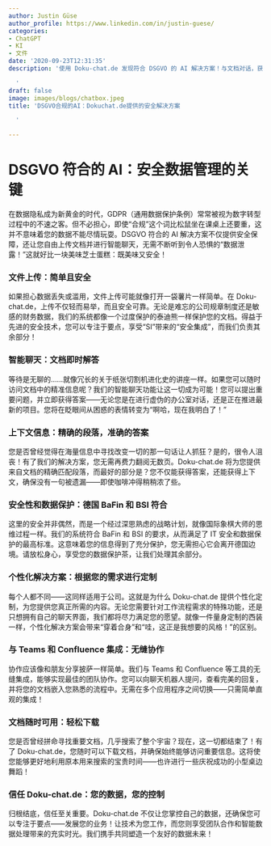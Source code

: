 ```yaml
---
author: Justin Güse
author_profile: https://www.linkedin.com/in/justin-guese/
categories:
- ChatGPT
- KI
- 文件
date: '2020-09-23T12:31:35'
description: '使用 Doku-chat.de 发现符合 DSGVO 的 AI 解决方案！与文档对话，获取精确答案，并安全保护您的知识。

  '
draft: false
image: images/blogs/chatbox.jpeg
title: 'DSGVO合规的AI：Dokuchat.de提供的安全解决方案

  '

---
```

# DSGVO 符合的 AI：安全数据管理的关键

在数据隐私成为新黄金的时代，GDPR（通用数据保护条例）常常被视为数字转型过程中的不速之客。但不必担心，即使“合规”这个词比松鼠坐在课桌上还要重，这并不意味着您的数据不能尽情玩耍。DSGVO 符合的 AI 解决方案不仅提供安全保障，还让您自由上传文档并进行智能聊天，无需不断听到令人恐惧的“数据泄露！”这就好比一块美味芝士蛋糕：既美味又安全！

### 文件上传：简单且安全

如果担心数据丢失或滥用，文件上传可能就像打开一袋薯片一样简单。在 Doku-chat.de，上传不仅轻而易举，而且安全可靠。无论是难忘的公司规章制度还是敏感的财务数据，我们的系统都像一个过度保护的泰迪熊一样保护您的文档。得益于先进的安全技术，您可以专注于要点，享受“SI”带来的“安全集成”，而我们负责其余部分！

### 智能聊天：文档即时解答

等待是无聊的……就像冗长的关于纸张切割机进化史的讲座一样。如果您可以随时访问文档中的精准信息呢？我们的智能聊天功能让这一切成为可能！您可以提出重要问题，并立即获得答案——无论您是在进行虚伪的办公室对话，还是正在推进最新的项目。您将在眨眼间从困惑的表情转变为“啊哈，现在我明白了！”

### 上下文信息：精确的段落，准确的答案

您是否曾经觉得在海量信息中寻找改变一切的那一句话让人抓狂？是的，很令人沮丧！有了我们的解决方案，您无需再费力翻阅无数页。Doku-chat.de 将为您提供来自文档的精确匹配段落，而最好的部分是？您不仅能获得答案，还能获得上下文，确保没有一句被遗漏——即使咖啡冲得稍稍浓了些。

### 安全性和数据保护：德国 BaFin 和 BSI 符合

这里的安全并非偶然，而是一个经过深思熟虑的战略计划，就像国际象棋大师的思维过程一样。我们的系统符合 BaFin 和 BSI 的要求，从而满足了 IT 安全和数据保护的最高标准。这意味着您的信息得到了充分保护，您无需担心它会离开德国边境。请放松身心，享受您的数据保护茶，让我们处理其余部分。

### 个性化解决方案：根据您的需求进行定制

每个人都不同——这同样适用于公司。这就是为什么 Doku-chat.de 提供个性化定制，为您提供您真正所需的内容。无论您需要针对工作流程需求的特殊功能，还是只想拥有自己的聊天界面，我们都将尽力满足您的愿望。就像一件量身定制的西装一样，个性化解决方案会带来“穿着合身”和“哇，这正是我想要的风格！”的区别。

### 与 Teams 和 Confluence 集成：无缝协作

协作应该像和朋友分享披萨一样简单。我们与 Teams 和 Confluence 等工具的无缝集成，能够实现最佳的团队协作。您可以向聊天机器人提问，查看完美的回复，并将您的文档嵌入您熟悉的流程中。无需在多个应用程序之间切换——只需简单直观的集成！

### 文档随时可用：轻松下载

您是否曾经拼命寻找重要文档，几乎搜索了整个宇宙？现在，这一切都结束了！有了 Doku-chat.de，您随时可以下载文档，并确保始终能够访问重要信息。这将使您能够更好地利用原本用来搜索的宝贵时间——也许进行一些庆祝成功的小型桌边舞蹈！

### 信任 Doku-chat.de：您的数据，您的控制

归根结底，信任至关重要。Doku-chat.de 不仅让您掌控自己的数据，还确保您可以专注于要点——发展您的业务！让技术为您工作，而您则享受团队合作和智能数据处理带来的充实时光。我们携手共同塑造一个友好的数据未来！
